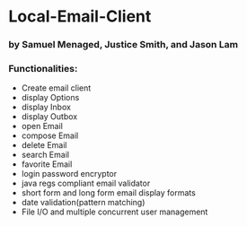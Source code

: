 # Local-Email-Client
### by Samuel Menaged, Justice Smith, and Jason Lam

### Functionalities:
- Create email client
- display Options
- display Inbox
- display Outbox
- open Email
- compose Email
- delete Email
- search Email
- favorite Email
- login password encryptor
- java regs compliant email validator 
- short form and long form email display formats
- date validation(pattern matching)
- File I/O and multiple concurrent user management
